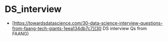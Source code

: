 # DS_interview

 * [https://towardsdatascience.com/30-data-science-interview-questions-from-faang-tech-giants-1eea134db7c7](30 DS interview Qs from FAANG)
